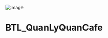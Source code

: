 ![image](https://github.com/dattienvuhoang/BTL_QuanLyQuanCafe/assets/24318490/2361d686-8f9e-4b86-b401-8f40b8527887)
# BTL_QuanLyQuanCafe
